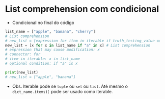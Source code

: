 # List comprehension com condicional

- Condicional no final do código
```python
list_name = ["apple", "banana", "cherry"]
# List comprehension
# new_list = [expression for item in iterable if truth_testing_value == True]
new_list = [x for x in list_name if "a" in x] # List comprehension
# expression that may cause modification: x
# connector: for
# item in iterable: x in list_name
# optional condition: if "a" in x

print(new_list)
# new_list = ["apple", "banana"]
```  

- Obs. Iterable pode se `tuple` ou `set` ou `list`. Até mesmo o `dict_name.items()` pode ser usado como iterable.